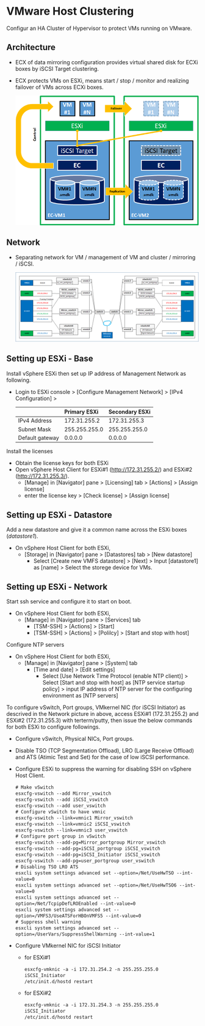# VMware Host Clustering

Configur an HA Cluster of Hypervisor to protect VMs running on VMware.

## Architecture

- ECX of data mirroring configuration provides virtual shared disk for ECXi boxes by iSCSI Target clustering.
- ECX protects VMs on ESXi, means start / stop / monitor and realizing failover of VMs across ECXi boxes.

	![Architecture](vmware-cluster-architecture.png)

## Network

- Separating network for VM / management of VM and cluster / mirroring / iSCSI.

	![Network](vmware-cluster-network.png)

## Setting up ESXi - Base

Install vSphere ESXi then set up IP address of Management Network as following.

- Login to ESXi console > [Configure Management Network] > [IPv4 Configuration] >

  |			| Primary ESXi	| Secondary ESXi	|
  |:---			|:---		|:---			|
  | IPv4 Address	| 172.31.255.2	| 172.31.255.3		|
  | Subnet Mask		| 255.255.255.0 | 255.255.255.0		|
  | Default gateway	| 0.0.0.0	| 0.0.0.0		|

Install the licenses

- Obtain the license keys for both ESXi
- Open vSphere Host Client for ESXi#1 (http://172.31.255.2/) and ESXi#2 (http://172.31.255.3/).
  - [Manage] in [Navigator] pane > [Licensing] tab > [Actions] > [Assign license]
  - enter the license key > [Check license] > [Assign license]

## Setting up ESXi - Datastore

Add a new datastore and give it a common name across the ESXi boxes (*datastore1*).

- On vSphere Host Client for both ESXi,
  - [Storage] in [Navigator] pane > [Datastores] tab > [New datastore]
    - Select [Create new VMFS datastore] > [Next] > Input [datastore1] as [name] > Select the storege device for VMs.

## Setting up ESXi - Network

Start ssh service and configure it to start on boot.

- On vSphere Host Client for both ESXi,
  - [Manage] in [Navigator] pane > [Services] tab
    - [TSM-SSH] > [Actions] > [Start]
    - [TSM-SSH] > [Actions] > [Polilcy] > [Start and stop with host]

Configure NTP servers

- On vSphere Host Client for both ESXi,
  - [Manage] in [Navigator] pane > [System] tab
    - [Time and date] > [Edit settings]
      - Select [Use Network Time Protocol (enable NTP client)] > Select [Start and stop with host] as [NTP service startup policy] > input IP address of NTP server for the configuring environment as [NTP servers]

To configure vSwitch, Port groups, VMkernel NIC (for iSCSI Initiator) as descrived in the Network picture in above, access ESXi#1 (172.31.255.2) and ESXi#2 (172.31.255.3) with terterm/putty, then issue the below commands for both ESXi to configure followings.
- Configure vSwitch, Physical NICs, Port groups.
- Disable TSO (TCP Segmentation Offload), LRO (Large Receive Offload) and ATS (Atimic Test and Set) for the case of low iSCSI performance.
- Configure ESXi to suppress the warning for disabling SSH on vSphere Host Client.

	  # Make vSwitch
	  esxcfg-vswitch --add Mirror_vswitch
	  esxcfg-vswitch --add iSCSI_vswitch
	  esxcfg-vswitch --add user_vswitch
	  # Configure vSwitch to have vmnic
	  esxcfg-vswitch --link=vmnic1 Mirror_vswitch
	  esxcfg-vswitch --link=vmnic2 iSCSI_vswitch
	  esxcfg-vswitch --link=vmnic3 user_vswitch
	  # Configure port group in vSwitch
	  esxcfg-vswitch --add-pg=Mirror_portgroup Mirror_vswitch
	  esxcfg-vswitch --add-pg=iSCSI_portgroup iSCSI_vswitch
	  esxcfg-vswitch --add-pg=iSCSI_Initiator iSCSI_vswitch
	  esxcfg-vswitch --add-pg=user_portgroup user_vswitch
	  # Disabling TSO LRO ATS
	  esxcli system settings advanced set --option=/Net/UseHwTSO --int-value=0
	  esxcli system settings advanced set --option=/Net/UseHwTSO6 --int-value=0
	  esxcli system settings advanced set --option=/Net/TcpipDefLROEnabled --int-value=0
	  esxcli system settings advanced set --option=/VMFS3/UseATSForHBOnVMFS5 --int-value=0
	  # Suppress shell warning
	  esxcli system settings advanced set --option=/UserVars/SuppressShellWarning --int-value=1

- Configure VMkernel NIC for iSCSI Initiator
  - for ESXi#1

	    esxcfg-vmknic -a -i 172.31.254.2 -n 255.255.255.0 iSCSI_Initiator
	    /etc/init.d/hostd restart

  - for ESXi#2

	    esxcfg-vmknic -a -i 172.31.254.3 -n 255.255.255.0 iSCSI_Initiator
	    /etc/init.d/hostd restart

